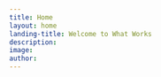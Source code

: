 ```yaml
---
title: Home
layout: home
landing-title: Welcome to What Works
description: 
image: 
author: 
---
```


